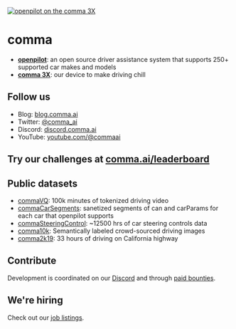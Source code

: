 [![openpilot on the comma 3X](https://github.com/commaai/.github/assets/4038174/53adf4b7-d17e-4c82-9831-e181d42bdac9)](https://github.com/commaai/openpilot)

# comma

* **[openpilot](https://github.com/commaai/openpilot)**: an open source driver assistance system that supports 250+ supported car makes and models
* **[comma 3X](https://comma.ai/shop/comma-3x)**: our device to make driving chill

## Follow us

* Blog: [blog.comma.ai](https://blog.comma.ai)
* Twitter: [@comma_ai](https://twitter.com/comma_ai)
* Discord: [discord.comma.ai](https://discord.comma.ai)
* YouTube: [youtube.com/@commaai](https://www.youtube.com/@commaai)

## Try our challenges at [comma.ai/leaderboard](https://comma.ai/leaderboard)

## Public datasets
* [commaVQ](https://github.com/commaai/commavq): 100k minutes of tokenized driving video
* [commaCarSegments](https://huggingface.co/datasets/commaai/commaCarSegments): sanetized segments of can and carParams for each car that openpilot supports
* [commaSteeringControl](https://github.com/commaai/comma-steering-control): ~12500 hrs of car steering controls data
* [comma10k](https://github.com/commaai/comma10k): Semantically labeled crowd-sourced driving images
* [comma2k19](https://github.com/commaai/comma2k19): 33 hours of driving on California highway

## Contribute

Development is coordinated on our [Discord](https://discord.comma.ai) and through [paid bounties](https://github.com/orgs/commaai/projects/26).

## We're hiring

Check out our [job listings](https://comma.ai/jobs).
